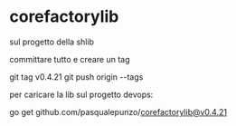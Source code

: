 # corefactorylib

sul progetto della shlib 

committare tutto e creare un tag

git tag v0.4.21
git push origin --tags


 

 

per caricare la lib sul progetto devops:

go get github.com/pasqualepunzo/corefactorylib@v0.4.21

